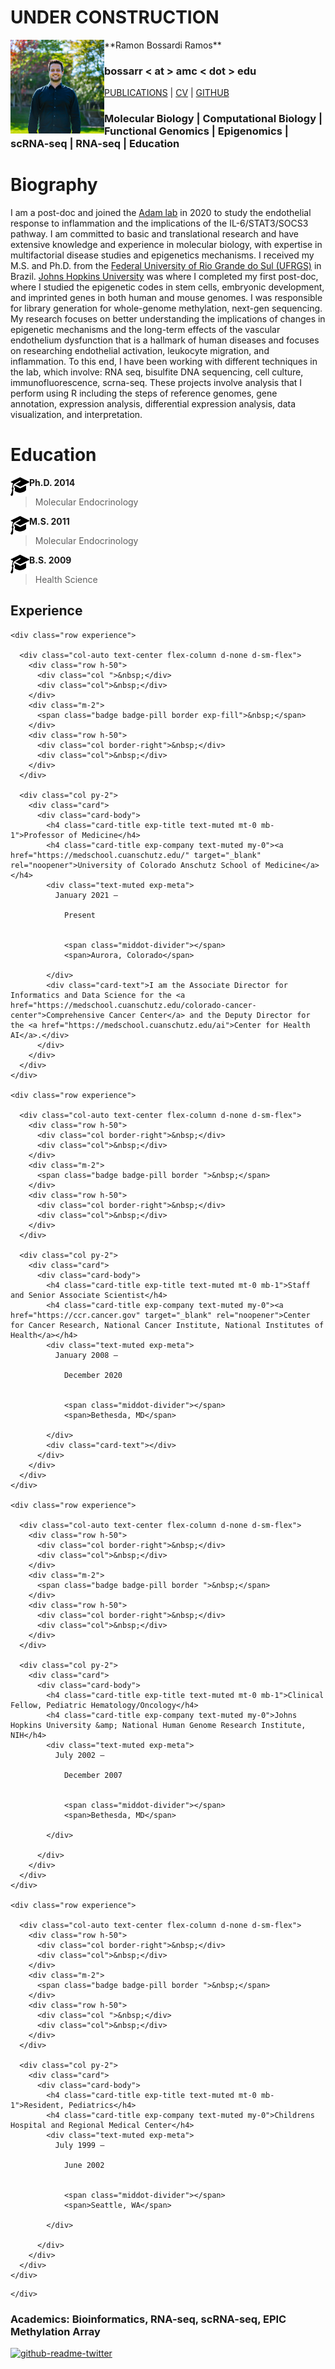 
# UNDER CONSTRUCTION


<img align="left" width="150" height="150" src="IMG_6431.jpg"> 
**Ramon Bossardi Ramos**

### bossarr < at > amc < dot > edu

[PUBLICATIONS](https://www.ncbi.nlm.nih.gov/myncbi/1FSzeD3716F5r/bibliography/public/) | [CV]( ) | [GITHUB](https://github.com/ramonbossardi)





### Molecular Biology | Computational Biology | Functional Genomics | Epigenomics | scRNA-seq | RNA-seq | Education 

<h1>Biography</h1>

 I am a post-doc and joined the [Adam lab](adamlabs.org) in 2020 to study the endothelial response to inflammation and the implications of the IL-6/STAT3/SOCS3 pathway. I am committed to basic and translational research and have extensive knowledge and experience in molecular biology, with expertise in multifactorial disease studies and epigenetics mechanisms. I received my M.S. and Ph.D. from the [Federal University of Rio Grande do Sul (UFRGS)](https://www.ufrgs.br/ppgendo/) in Brazil. [Johns Hopkins University](https://publichealth.jhu.edu/departments/environmental-health-and-engineering/research-and-practice/faculty-research-interests/the-wang-laboratory-of-human-environmental-epigenomes) was where I completed my first post-doc, where I studied the epigenetic codes in stem cells, embryonic development, and imprinted genes in both human and mouse genomes. I was responsible for library generation for whole-genome methylation, next-gen sequencing.  
 My research focuses on better understanding the implications of changes in epigenetic mechanisms and the long-term effects of the vascular endothelium dysfunction that is a hallmark of human diseases and focuses on researching endothelial activation, leukocyte migration, and inflammation.
 To this end, I have been working with different techniques in the lab, which involve: RNA seq, bisulfite DNA sequencing, cell culture, immunofluorescence, scrna-seq. These projects involve analysis that I perform using R including the steps of reference genomes, gene annotation, expression analysis, differential expression analysis, data visualization, and interpretation.

<h1>Education</h1>

<img align="left" width="30" height="30" src="education.png">**Ph.D. 2014**
 
> Molecular Endocrinology 
 
<img align="left" width="30" height="30" src="education.png">**M.S. 2011**

> Molecular Endocrinology 

<img align="left" width="30" height="30" src="education.png">**B.S. 2009**

> Health Science


<section id="experience" class="home-section wg-experience   ">
    <div class="container">
      



<div class="row">
  <div class="col-12 col-lg-4 section-heading">
    <h1>Experience</h1>
    
  </div>
  <div class="col-12 col-lg-8">
    

    
    
    
    <div class="row experience">
      
      <div class="col-auto text-center flex-column d-none d-sm-flex">
        <div class="row h-50">
          <div class="col ">&nbsp;</div>
          <div class="col">&nbsp;</div>
        </div>
        <div class="m-2">
          <span class="badge badge-pill border exp-fill">&nbsp;</span>
        </div>
        <div class="row h-50">
          <div class="col border-right">&nbsp;</div>
          <div class="col">&nbsp;</div>
        </div>
      </div>
      
      <div class="col py-2">
        <div class="card">
          <div class="card-body">
            <h4 class="card-title exp-title text-muted mt-0 mb-1">Professor of Medicine</h4>
            <h4 class="card-title exp-company text-muted my-0"><a href="https://medschool.cuanschutz.edu/" target="_blank" rel="noopener">University of Colorado Anschutz School of Medicine</a></h4>
            <div class="text-muted exp-meta">
              January 2021 –
              
                Present
              
              
                <span class="middot-divider"></span>
                <span>Aurora, Colorado</span>
              
            </div>
            <div class="card-text">I am the Associate Director for Informatics and Data Science for the <a href="https://medschool.cuanschutz.edu/colorado-cancer-center">Comprehensive Cancer Center</a> and the Deputy Director for the <a href="https://medschool.cuanschutz.edu/ai">Center for Health AI</a>.</div>
          </div>
        </div>
      </div>
    </div>
    
    <div class="row experience">
      
      <div class="col-auto text-center flex-column d-none d-sm-flex">
        <div class="row h-50">
          <div class="col border-right">&nbsp;</div>
          <div class="col">&nbsp;</div>
        </div>
        <div class="m-2">
          <span class="badge badge-pill border ">&nbsp;</span>
        </div>
        <div class="row h-50">
          <div class="col border-right">&nbsp;</div>
          <div class="col">&nbsp;</div>
        </div>
      </div>
      
      <div class="col py-2">
        <div class="card">
          <div class="card-body">
            <h4 class="card-title exp-title text-muted mt-0 mb-1">Staff and Senior Associate Scientist</h4>
            <h4 class="card-title exp-company text-muted my-0"><a href="https://ccr.cancer.gov" target="_blank" rel="noopener">Center for Cancer Research, National Cancer Institute, National Institutes of Health</a></h4>
            <div class="text-muted exp-meta">
              January 2008 –
              
                December 2020
              
              
                <span class="middot-divider"></span>
                <span>Bethesda, MD</span>
              
            </div>
            <div class="card-text"></div>
          </div>
        </div>
      </div>
    </div>
    
    <div class="row experience">
      
      <div class="col-auto text-center flex-column d-none d-sm-flex">
        <div class="row h-50">
          <div class="col border-right">&nbsp;</div>
          <div class="col">&nbsp;</div>
        </div>
        <div class="m-2">
          <span class="badge badge-pill border ">&nbsp;</span>
        </div>
        <div class="row h-50">
          <div class="col border-right">&nbsp;</div>
          <div class="col">&nbsp;</div>
        </div>
      </div>
      
      <div class="col py-2">
        <div class="card">
          <div class="card-body">
            <h4 class="card-title exp-title text-muted mt-0 mb-1">Clinical Fellow, Pediatric Hematology/Oncology</h4>
            <h4 class="card-title exp-company text-muted my-0">Johns Hopkins University &amp; National Human Genome Research Institute, NIH</h4>
            <div class="text-muted exp-meta">
              July 2002 –
              
                December 2007
              
              
                <span class="middot-divider"></span>
                <span>Bethesda, MD</span>
              
            </div>
            
          </div>
        </div>
      </div>
    </div>
    
    <div class="row experience">
      
      <div class="col-auto text-center flex-column d-none d-sm-flex">
        <div class="row h-50">
          <div class="col border-right">&nbsp;</div>
          <div class="col">&nbsp;</div>
        </div>
        <div class="m-2">
          <span class="badge badge-pill border ">&nbsp;</span>
        </div>
        <div class="row h-50">
          <div class="col ">&nbsp;</div>
          <div class="col">&nbsp;</div>
        </div>
      </div>
      
      <div class="col py-2">
        <div class="card">
          <div class="card-body">
            <h4 class="card-title exp-title text-muted mt-0 mb-1">Resident, Pediatrics</h4>
            <h4 class="card-title exp-company text-muted my-0">Childrens Hospital and Regional Medical Center</h4>
            <div class="text-muted exp-meta">
              July 1999 –
              
                June 2002
              
              
                <span class="middot-divider"></span>
                <span>Seattle, WA</span>
              
            </div>
            
          </div>
        </div>
      </div>
    </div>
    
    
  </div>
</div>

    </div>
  </section>




### Academics: Bioinformatics, RNA-seq, scRNA-seq, EPIC Methylation Array 



[![github-readme-twitter](https://github-readme-twitter.gazf.vercel.app/api?id=ramonbossardi&layout=wide)](https://github.com/gazf/github-readme-twitter)


